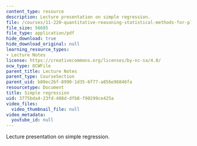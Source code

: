 ```yaml
---
content_type: resource
description: Lecture presentation on simple regression.
file: /courses/11-220-quantitative-reasoning-statistical-methods-for-planners-i-spring-2009/3775bda423fd408ddfb8f90299ce425a_MIT11_220s09_lec16.pdf
file_size: 56685
file_type: application/pdf
hide_download: true
hide_download_original: null
learning_resource_types:
- Lecture Notes
license: https://creativecommons.org/licenses/by-nc-sa/4.0/
ocw_type: OCWFile
parent_title: Lecture Notes
parent_type: CourseSection
parent_uid: b80ec2bf-8990-1d35-6f77-a856e96846fa
resourcetype: Document
title: Simple regression
uid: 3775bda4-23fd-408d-dfb8-f90299ce425a
video_files:
  video_thumbnail_file: null
video_metadata:
  youtube_id: null
---
```

Lecture presentation on simple regression.
